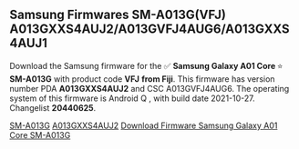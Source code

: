 <h2>Samsung Firmwares SM-A013G(VFJ) A013GXXS4AUJ2/A013GVFJ4AUG6/A013GXXS4AUJ1</h2>
Download the Samsung firmware for the ✅ <strong>Samsung Galaxy A01 Core </strong> ⭐ <strong>SM-A013G</strong> with product code <strong>VFJ</strong> <strong> from Fiji</strong>. This firmware has version number PDA <strong>A013GXXS4AUJ2</strong> and CSC A013GVFJ4AUG6. The operating system of this firmware is Android Q , with build date 2021-10-27. Changelist <strong>20440625</strong>.


[SM-A013G](https://samfirm.shop/samsung/model/SM-A013G)
[A013GXXS4AUJ2](https://samfirm.shop/samsung/pda/A013GXXS4AUJ2)
[Download Firmware Samsung Galaxy A01 Core SM-A013G](https://samfirm.shop/samsung/firmware/468952)
